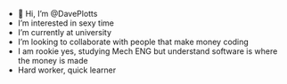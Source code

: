 - 👋 Hi, I’m @DavePlotts
-  I’m interested in sexy time
-  I’m currently at university
-  I’m looking to collaborate with people that make money coding
- I am rookie yes, studying Mech ENG but understand software is where the money is made
- Hard worker, quick learner

<!---
DavePlotts/DavePlotts is a ✨ special ✨ repository because its `README.md` (this file) appears on your GitHub profile.
You can click the Preview link to take a look at your changes.
--->
